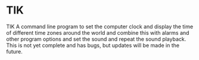 # TIK

TIK A command line program to set the computer clock and display the time of different time zones around the world and combine this with alarms and other program options and set the sound and repeat the sound playback. This is not yet complete and has bugs, but updates will be made in the future.
